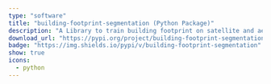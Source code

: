 ```yaml
---
type: "software"
title: "building-footprint-segmentation (Python Package)"
description: "A Library to train building footprint on satellite and aerial imagery."
download_url: "https://pypi.org/project/building-footprint-segmentation/"
badge: "https://img.shields.io/pypi/v/building-footprint-segmentation"
show: true
icons:
  - python
---
```


